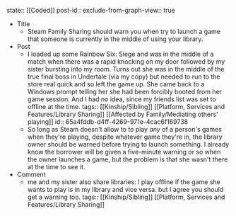 state:: [[Coded]]
post-id::
exclude-from-graph-view:: true

- Title
	- Steam Family Sharing should warn you when try to launch a game that someone is currently in the middle of using your library.
- Post
	- I loaded up some Rainbow Six: Siege and was in the middle of a match when there was a rapid knocking on my door followed by my sister bursting into my room. Turns out she was in the middle of the true final boss in Undertale (via my copy) but needed to run to the store real quick and so left the game up. She came back to a Windows prompt telling her she had been forcibly booted from her game session. And I had no idea, since my friends list was set to offline at the time.
	  tags:: [[Kinship/Sibling]] [[Platform, Services and Features/Library Sharing]] [[Affected by Family/Mediating others' playing]]
	  id:: 65a4fddb-d4ff-4269-971e-4cac6f169738
	- So long as Steam doesn't allow to to play _any_ of a person's games when they're playing, despite whatever game they're in, the library owner should be warned before trying to launch something. I already know the borrower will be given a five-minute warning or so when the owner launches a game, but the problem is that she wasn't there at the time to see it.
- Comment
	- me and my sister also share libraries: I play offline if the game she wants to play is in my library and vice versa.
	  but I agree you should get a warning too.
	  tags:: [[Kinship/Sibling]] [[Platform, Services and Features/Library Sharing]]